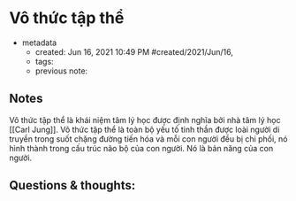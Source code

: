 # Vô thức tập thể

- metadata
	- created: Jun 16, 2021 10:49 PM #created/2021/Jun/16,
	- tags:
	- previous note:

## Notes
Vô thức tập thể là khái niệm tâm lý học được định nghĩa bởi nhà tâm lý học [[Carl Jung]]. Vô thức tập thể là toàn bộ yếu tố tinh thần được loài người di truyền trong suốt chặng đường tiến hóa và mỗi con người đều bị chi phối, nó hình thành trong cấu trúc não bộ của con người. Nó là bản năng của con người.

## Questions & thoughts:

